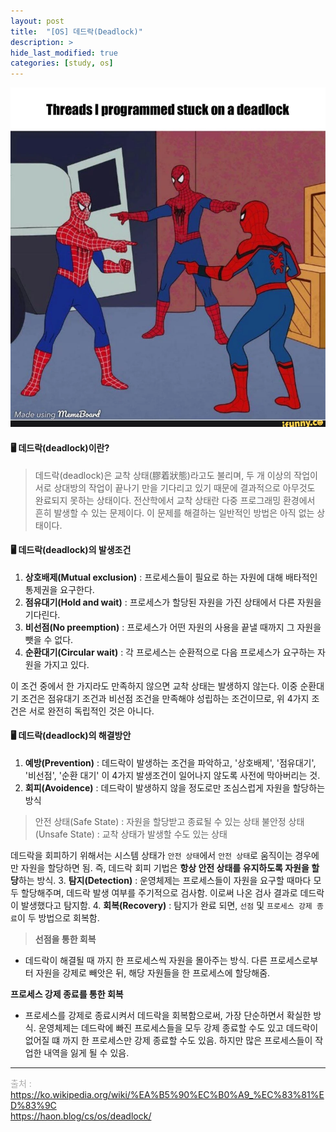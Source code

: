 ```yaml
---
layout: post
title:  "[OS] 데드락(Deadlock)"
description: >
hide_last_modified: true
categories: [study, os]
---
```

![](../../../assets/img/blog/os/deadlock.png)

#### 🖥️ 데드락(deadlock)이란?
> 데드락(deadlock)은 교착 상태(膠着狀態)라고도 불리며, 두 개 이상의 작업이 서로 상대방의 작업이 끝나기 만을 기다리고 있기 때문에 결과적으로 아무것도 완료되지 못하는 상태이다. 
전산학에서 교착 상태란 다중 프로그래밍 환경에서 흔히 발생할 수 있는 문제이다. 이 문제를 해결하는 일반적인 방법은 아직 없는 상태이다.

#### 🖥️ 데드락(deadlock)의 발생조건

1. **상호배제(Mutual exclusion)** : 프로세스들이 필요로 하는 자원에 대해 배타적인 통제권을 요구한다.
2. **점유대기(Hold and wait)** : 프로세스가 할당된 자원을 가진 상태에서 다른 자원을 기다린다.
3. **비선점(No preemption)** : 프로세스가 어떤 자원의 사용을 끝낼 때까지 그 자원을 뺏을 수 없다.
4. **순환대기(Circular wait)** : 각 프로세스는 순환적으로 다음 프로세스가 요구하는 자원을 가지고 있다.

이 조건 중에서 한 가지라도 만족하지 않으면 교착 상태는 발생하지 않는다. 이중 순환대기 조건은 점유대기 조건과 비선점 조건을 만족해야 성립하는 조건이므로, 위 4가지 조건은 서로 완전히 독립적인 것은 아니다.

#### 🖥️ 데드락(deadlock)의 해결방안

1. **예방(Prevention)** : 데드락이 발생하는 조건을 파악하고, '상호배제', '점유대기', '비선점', '순환 대기' 이 4가지 발생조건이 일어나지 않도록 사전에 막아버리는 것.
2. **회피(Avoidence)** : 데드락이 발생하지 않을 정도로만 조심스럽게 자원을 할당하는 방식
> 안전 상태(Safe State) : 자원을 할당받고 종료될 수 있는 상태
불안정 상태(Unsafe State) : 교착 상태가 발생할 수도 있는 상태

데드락을 회피하기 위해서는 시스템 상태가 `안전 상태`에서 `안전 상태`로 움직이는 경우에만 자원을 할당하면 됨. 즉, 데드락 회피 기법은 **항상 안전 상태를 유지하도록 자원을 할당**하는 방식.
3. **탐지(Detection)** : 운영체제는 프로세스들이 자원을 요구할 때마다 모두 할당해주며, 데드락 발생 여부를 주기적으로 검사함. 이로써 나온 검사 결과로 데드락이 발생했다고 탐지함.
4. **회복(Recovery)** : 탐지가 완료 되면, `선점` 및 `프로세스 강제 종료`이 두 방법으로 회복함.
> **선점을 통한 회복**
- 데드락이 해결될 때 까지 한 프로세스씩 자원을 몰아주는 방식. 다른 프로세스로부터 자원을 강제로 빼앗은 뒤, 해당 자원들을 한 프로세스에 할당해줌.

**프로세스 강제 종료를 통한 회복**
- 프로세스를 강제로 종료시켜서 데드락을 회복함으로써, 가장 단순하면서 확실한 방식. 운영체제는 데드락에 빠진 프로세스들을 모두 강제 종료할 수도 있고 데드락이 없어질 떄 까지 한 프로세스만 강제 종료할 수도 있음. 
하지만 많은 프로세스들이 작업한 내역을 잃게 될 수 있음.

----
<span style="color:darkgrey;">출처 : <span> <br>
https://ko.wikipedia.org/wiki/%EA%B5%90%EC%B0%A9_%EC%83%81%ED%83%9C <br>
https://haon.blog/cs/os/deadlock/